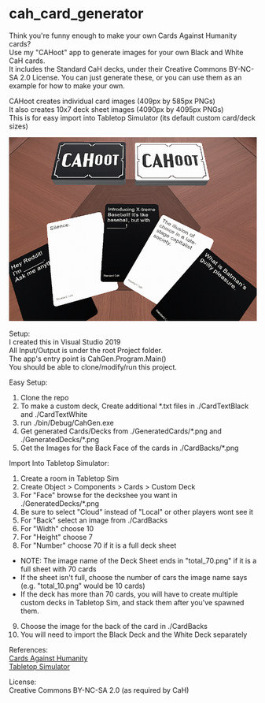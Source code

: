 # cah_card_generator
Think you're funny enough to make your own Cards Against Humanity cards?  
Use my "CAHoot" app to generate images for your own Black and White CaH cards.  
It includes the Standard CaH decks, under their Creative Commons BY-NC-SA 2.0 License.  You can just generate these, or you can use them as an example for how to make your own.  
  
CAHoot creates individual card images (409px by 585px PNGs)  
It also creates 10x7 deck sheet images (4090px by 4095px PNGs)  
This is for easy import into Tabletop Simulator (its default custom card/deck sizes)  

![Screenshot of Cards imported to Tabletop Simulator](examples/Tabletop_Sim_Screenshot.png)

Setup:  
I created this in Visual Studio 2019  
All Input/Output is under the root Project folder.  
The app's entry point is CahGen.Program.Main()  
You should be able to clone/modify/run this project.  

Easy Setup:  
1) Clone the repo  
2) To make a custom deck, Create additional \*.txt files in ./CardTextBlack and ./CardTextWhite  
3) run ./bin/Debug/CahGen.exe
4) Get generated Cards/Decks from ./GeneratedCards/\*.png and ./GeneratedDecks/\*.png
5) Get the Images for the Back Face of the cards in ./CardBacks/\*.png

Import Into Tabletop Simulator:  
1) Create a room in Tabletop Sim  
2) Create Object > Components > Cards > Custom Deck  
3) For "Face" browse for the deckshee you want in ./GeneratedDecks/\*.png  
4) Be sure to select "Cloud" instead of "Local" or other players wont see it  
5) For "Back" select an image from ./CardBacks  
6) For "Width" choose 10  
7) For "Height" choose 7  
8) For "Number" choose 70 if it is a full deck sheet  
 - NOTE: The image name of the Deck Sheet ends in "total_70.png" if it is a full sheet with 70 cards  
 - If the sheet isn't full, choose the number of cars the image name says (e.g. "total_10.png" would be 10 cards)  
 - If the deck has more than 70 cards, you will have to create multiple custom decks in Tabletop Sim, and stack them after you've spawned them.  
9) Choose the image for the back of the card in ./CardBacks  
10) You will need to import the Black Deck and the White Deck separately  


References:  
[Cards Against Humanity](https://www.cardsagainsthumanity.com/)  
[Tabletop Simulator](https://steamcommunity.com/app/286160/)  

License:  
Creative Commons BY-NC-SA 2.0 (as required by CaH)

